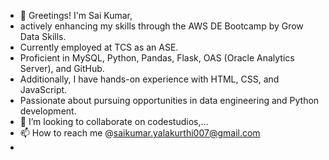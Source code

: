 - 👋 Greetings! I'm Sai Kumar,
- actively enhancing my skills through the AWS DE Bootcamp by Grow Data Skills.
- Currently employed at TCS as an ASE.
- Proficient in MySQL, Python, Pandas, Flask, OAS (Oracle Analytics Server), and GitHub.
- Additionally, I have hands-on experience with HTML, CSS, and JavaScript.
- Passionate about pursuing opportunities in data engineering and Python development.
- 💞️ I’m looking to collaborate on codestudios,...
- 📫 How to reach me  @saikumar.yalakurthi007@gmail.com
- 

<!---
12saikumar8/12saikumar8 is a ✨ special ✨ repository because its `README.md` (this file) appears on your GitHub profile.
You can click the Preview link to take a look at your changes.
--->
